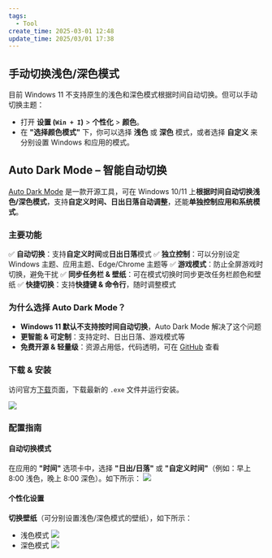 ```yaml
---
tags:
  - Tool
create_time: 2025-03-01 12:48
update_time: 2025/03/01 17:38
---
```


## 手动切换浅色/深色模式

目前 Windows 11 不支持原生的浅色和深色模式根据时间自动切换。但可以手动切换主题：

- 打开 **设置 (`Win + I`)** > **个性化** > **颜色**。
- 在 **"选择颜色模式"** 下，你可以选择 **浅色** 或 **深色** 模式，或者选择 **自定义** 来分别设置 Windows 和应用的模式。

## Auto Dark Mode – 智能自动切换

[Auto Dark Mode](https://github.com/AutoDarkMode/Windows-Auto-Night-Mode) 是一款开源工具，可在 Windows 10/11 上**根据时间自动切换浅色/深色模式**，支持**自定义时间、日出日落自动调整**，还能**单独控制应用和系统模式**。

### 主要功能

✅ **自动切换**：支持**自定义时间**或**日出日落**模式
✅ **独立控制**：可以分别设定 Windows 主题、应用主题、Edge/Chrome 主题等
✅ **游戏模式**：防止全屏游戏时切换，避免干扰
✅ **同步任务栏 & 壁纸**：可在模式切换时同步更改任务栏颜色和壁纸
✅ **快捷切换**：支持**快捷键 & 命令行**，随时调整模式

### 为什么选择 Auto Dark Mode？

- **Windows 11 默认不支持按时间自动切换**，Auto Dark Mode 解决了这个问题
- **更智能 & 可定制**：支持定时、日出日落、游戏模式等
- **免费开源 & 轻量级**：资源占用低，代码透明，可在 [GitHub](https://github.com/AutoDarkMode/Windows-Auto-Night-Mode) 查看

### 下载 & 安装

访问官方[下载](https://github.com/AutoDarkMode/Windows-Auto-Night-Mode/releases)页面，下载最新的 `.exe` 文件并运行安装。

![](https://img.xiaorang.fun/202503011321797.png)

### 配置指南

#### 自动切换模式

在应用的 **"时间"** 选项卡中，选择 **"日出/日落"** 或 **"自定义时间"**（例如：早上 8:00 浅色，晚上 8:00 深色）。如下所示：
![](https://img.xiaorang.fun/202503011321799.png)

#### 个性化设置

**切换壁纸**（可分别设置浅色/深色模式的壁纸），如下所示：
- 浅色模式
  ![](https://img.xiaorang.fun/202503011321800.png)
- 深色模式
  ![](https://img.xiaorang.fun/202503011321801.png)

